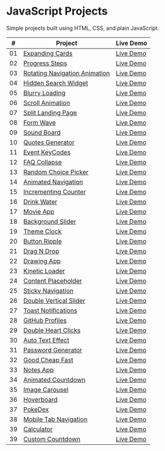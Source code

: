 # JavaScript Projects

Simple projects built using HTML, CSS, and plain JavaScript.

|  #  | Project                                                          | Live Demo                                                                       |
| :-: | ---------------------------------------------------------------- | ------------------------------------------------------------------------------- |
| 01  | [Expanding Cards](./expanding-cards/README.md)                   | [Live Demo](https://josephgattuso.github.io/js-projects/expanding-cards)        |
| 02  | [Progress Steps](./progress-steps/README.md)                     | [Live Demo](https://josephgattuso.github.io/js-projects/progress-steps)         |
| 03  | [Rotating Navigation Animation](./rotating-navigation/README.md) | [Live Demo](https://josephgattuso.github.io/js-projects/rotating-navigation)    |
| 04  | [Hidden Search Widget](./hidden-search/README.md)                | [Live Demo](https://josephgattuso.github.io/js-projects/hidden-search)          |
| 05  | [Blurry Loading](./blurry-loading/README.md)                     | [Live Demo](https://josephgattuso.github.io/js-projects/blurry-loading)         |
| 06  | [Scroll Animation](./scroll-animation/README.md)                 | [Live Demo](https://josephgattuso.github.io/js-projects/scroll-animation)       |
| 07  | [Split Landing Page](./split-landing/README.md)                  | [Live Demo](https://josephgattuso.github.io/js-projects/split-landing)          |
| 08  | [Form Wave](./form-wave/README.md)                               | [Live Demo](https://josephgattuso.github.io/js-projects/form-wave)              |
| 09  | [Sound Board](./sound-board/README.md)                           | [Live Demo](https://josephgattuso.github.io/js-projects/sound-board)            |
| 10  | [Quotes Generator](./quotes-generator/README.md)                 | [Live Demo](https://josephgattuso.github.io/js-projects/dad-jokes)              |
| 11  | [Event KeyCodes](./event-keycodes/README.md)                     | [Live Demo](https://josephgattuso.github.io/js-projects/event-keycodes)         |
| 12  | [FAQ Collapse](./faq-collapse/README.md)                         | [Live Demo](https://josephgattuso.github.io/js-projects/faq-collapse)           |
| 13  | [Random Choice Picker](./random-choice-picker/README.md)         | [Live Demo](https://josephgattuso.github.io/js-projects/random-choice-picker)   |
| 14  | [Animated Navigation](./animated-navigation/README.md)           | [Live Demo](https://josephgattuso.github.io/js-projects/animated-navigation)    |
| 15  | [Incrementing Counter](./incrementing-counter/README.md)         | [Live Demo](https://josephgattuso.github.io/js-projects/incrementing-counter)   |
| 16  | [Drink Water](./drink-water/README.md)                           | [Live Demo](https://josephgattuso.github.io/js-projects/drink-water)            |
| 17  | [Movie App](./movie-app/README.md)                               | [Live Demo](https://josephgattuso.github.io/js-projects/movie-app)              |
| 18  | [Background Slider](./background-slider/README.md)               | [Live Demo](https://josephgattuso.github.io/js-projects/background-slider)      |
| 19  | [Theme Clock](./theme-clock/README.md)                           | [Live Demo](https://josephgattuso.github.io/js-projects/theme-clock)            |
| 20  | [Button Ripple](./button-ripple/README.md)                       | [Live Demo](https://josephgattuso.github.io/js-projects/button-ripple)          |
| 21  | [Drag N Drop](./drag-n-drop/README.md)                           | [Live Demo](https://josephgattuso.github.io/js-projects/drag-n-drop)            |
| 22  | [Drawing App](./drawing-app/README.md)                           | [Live Demo](https://josephgattuso.github.io/js-projects/drawing-app)            |
| 23  | [Kinetic Loader](./kinetic-loader/README.md)                     | [Live Demo](https://josephgattuso.github.io/js-projects/kinetic-loader)         |
| 24  | [Content Placeholder](./content-placeholder/README.md)           | [Live Demo](https://josephgattuso.github.io/js-projects/content-placeholder)    |
| 25  | [Sticky Navigation](./sticky-navigation/README.md)               | [Live Demo](https://josephgattuso.github.io/js-projects/sticky-navigation)      |
| 26  | [Double Vertical Slider](./double-vertical-slider/README.md)     | [Live Demo](https://josephgattuso.github.io/js-projects/double-vertical-slider) |
| 27  | [Toast Notifications](./toast-notifications/README.md)           | [Live Demo](https://josephgattuso.github.io/js-projects/toast-notifications)    |
| 28  | [GitHub Profiles](./github-profiles/README.md)                   | [Live Demo](https://josephgattuso.github.io/js-projects/github-profiles)        |
| 29  | [Double Heart Clicks](./double-heart-click/README.md)            | [Live Demo](https://josephgattuso.github.io/js-projects/double-heart-click)     |
| 30  | [Auto Text Effect](./auto-text-effect/README.md)                 | [Live Demo](https://josephgattuso.github.io/js-projects/auto-text-effect)       |
| 31  | [Password Generator](./password-generator/README.md)             | [Live Demo](https://josephgattuso.github.io/js-projects/password-generator)     |
| 32  | [Good Cheap Fast](./good-cheap-fast/README.md)                   | [Live Demo](https://josephgattuso.github.io/js-projects/good-cheap-fast)        |
| 33  | [Notes App](./notes-app/README.md)                               | [Live Demo](https://josephgattuso.github.io/js-projects/notes-app)              |
| 34  | [Animated Countdown](./animated-countdown/README.md)             | [Live Demo](https://josephgattuso.github.io/js-projects/animated-countdown)     |
| 35  | [Image Carousel](./image-carousel/README.md)                     | [Live Demo](https://josephgattuso.github.io/js-projects/image-carousel)         |
| 36  | [Hoverboard](./hoverboard/README.md)                             | [Live Demo](https://josephgattuso.github.io/js-projects/hoverboard)             |
| 37  | [PokeDex](./pokedex/README.md)                                   | [Live Demo](https://josephgattuso.github.io/js-projects/pokedex)                |
| 38  | [Mobile Tab Navigation](./mobile-tab-navigation/README.md)       | [Live Demo](https://josephgattuso.github.io/js-projects/mobile-tab-navigation)  |
| 39  | [Calculator](./calculator/README.md)                             | [Live Demo](https://josephgattuso.github.io/js-projects/calculator)             |
| 39  | [Custom Countdown](./custom-countdown/README.md)                 | [Live Demo](https://josephgattuso.github.io/js-projects/custom-countdown)       |
